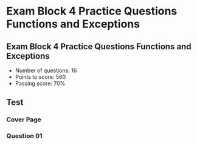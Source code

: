 # Exam Block 4 Practice Questions Functions and Exceptions

## Exam Block 4 Practice Questions Functions and Exceptions

* Number of questions: 16
* Points to score: 560
* Passing score: 70%

## Test

### Cover Page



### Question 01

